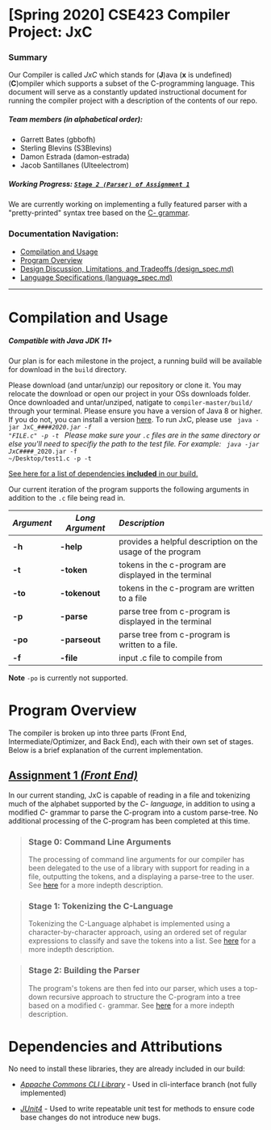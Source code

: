 # [Spring 2020] CSE423 Compiler Project: JxC

### Summary
Our Compiler is called *JxC* which stands for (**J**)ava (**x** is undefined) (**C**)ompiler which supports a subset of the C-programming language. This document will serve as a constantly updated instructional document for running the compiler project with a description of the contents of our repo.

##### Team members (in alphabetical order):
* Garrett Bates (gbbofh)
* Sterling Blevins (S3Blevins)
* Damon Estrada (damon-estrada)
* Jacob Santillanes (Ulteelectrom)

##### Working Progress: [`Stage 2 (Parser) of Assignment 1`](docs/design_spec.md)

We are currently working on implementing a fully featured parser with a "pretty-printed" syntax tree based on the [C- grammar](http://marvin.cs.uidaho.edu/Teaching/CS445/c-Grammar.pdf).

### Documentation Navigation:
* [Compilation and Usage](#compilation-and-usage)
* [Program Overview](#program-overview)
* [Design Discussion, Limitations, and Tradeoffs (design_spec.md)](docs/design_spec.md)
* [Language Specifications (language_spec.md)](docs/language_spec.md)

---
# Compilation and Usage
##### Compatible with Java JDK 11+
Our plan is for each milestone in the project, a running build will be available for download in the `build` directory.

Please download (and untar/unzip) our repository or clone it. You may relocate the download or open our project in your OSs downloads folder. Once downloaded and untar/unziped, natigate to `compiler-master/build/` through your terminal. Please ensure you have a version of Java 8 or higher. If you do not, you can install a version [here](https://www.oracle.com/java/technologies/javase-jdk8-downloads.html). To run JxC, please use
  <code>
    java -jar JxC_##_##_2020.jar -f "FILE.c" -p -t
  </code>
Please make sure your `.c` files are in the same directory or else you'll need to specifiy the path to the test file. For example:
<code>
  java -jar JxC_##_##_2020.jar -f ~/Desktop/test1.c -p -t
</code>

[See here for a list of dependencies **included** in our build.](#dependencies-and-attributions)  

Our current iteration of the program supports the following arguments in addition to the `.c` file being read in.

*Argument* | *Long Argument* | *Description*
--- | --- | :---
**-h** | **-help** | provides a helpful description on the usage of the program
**-t** | **-token** | tokens in the c-program are displayed in the terminal
**-to** | **-tokenout** | tokens in the c-program are written to a file
**-p** | **-parse** | parse tree from c-program is displayed in the terminal
**-po** | **-parseout** | parse tree from c-program is written to a file.
**-f** | **-file** | input .c file to compile from

**Note** `-po` is currently not supported.

# Program Overview
The compiler is broken up into three parts (Front End, Intermediate/Optimizer, and Back End), each with their own set of stages. Below is a brief explanation of the current implementation.

## [Assignment 1 *(Front End)*](docs/design_spec.md)
In our current standing, JxC is capable of reading in a file and tokenizing much of the alphabet supported by the *C- language*, in addition to using a modified *C-* grammar to parse the C-program into a custom parse-tree. No additional processing of the C-program has been completed at this time.

>### Stage 0: Command Line Arguments
>The processing of command line arguments for our compiler has been delegated to the use of a library with support for reading in a file, outputting the tokens, and a displaying a parse-tree to the user. See [here](docs/design_spec.md#stage-0-command-line-interface) for a more indepth description.

>### Stage 1: Tokenizing the C-Language
>Tokenizing the C-Language alphabet is implemented using a character-by-character approach, using an ordered set of regular expressions to classify and save the tokens into a list. See [here](docs/design_spec.md#stage-1-scanner) for a more indepth description.

>### Stage 2: Building the Parser
>The program's tokens are then fed into our parser, which uses a top-down recursive approach to structure the C-program into a tree based on a modified `C-` grammar. See [here](docs/design_spec.md#stage-2-parser) for a more indepth description.

# Dependencies and Attributions
No need to install these libraries, they are already included in our build:
* [*Appache Commons CLI Library*](http://commons.apache.org/proper/commons-cli/) - Used in cli-interface branch (not fully implemented)

* [*JUnit4*](https://junit.org/junit4/) - Used to write repeatable unit test for methods to ensure code base changes do not introduce new bugs.
